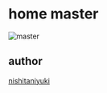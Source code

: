 # home master

![master](https://vignette.wikia.nocookie.net/starwars/images/c/c3/Yoda_TPM_RotS.png/revision/latest?cb=20150902084706&path-prefix=ja)

## author

[nishitaniyuki](https://github.com/nishitaniyuki)
